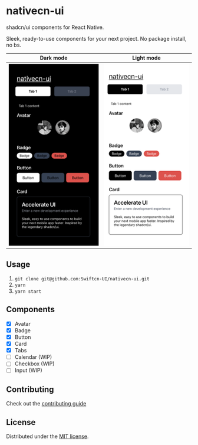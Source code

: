 # nativecn-ui

shadcn/ui components for React Native.

Sleek, ready-to-use components for your next project. No package install, no bs.

|               Dark mode               |               Light mode               |
| :-----------------------------------: | :------------------------------------: |
| ![](assets/examples/example-dark.png) | ![](assets/examples/example-light.png) |

## Usage

1. `git clone git@github.com:Swiftcn-UI/nativecn-ui.git`
2. `yarn`
3. `yarn start`

## Components

- [x] Avatar
- [x] Badge
- [x] Button
- [x] Card
- [x] Tabs
- [ ] Calendar (WIP)
- [ ] Checkbox (WIP)
- [ ] Input (WIP)

## Contributing

Check out the [contributing guide](https://github.com/Swiftcn-UI/nativecn-ui/blob/main/CONTRIBUTING.md)

## License

Distributed under the [MIT license](https://github.com/Swiftcn-UI/nativecn-ui/blob/main/LICENSE).
